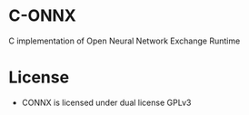 # C-ONNX
C implementation of Open Neural Network Exchange Runtime

# License
 * CONNX is licensed under dual license GPLv3
